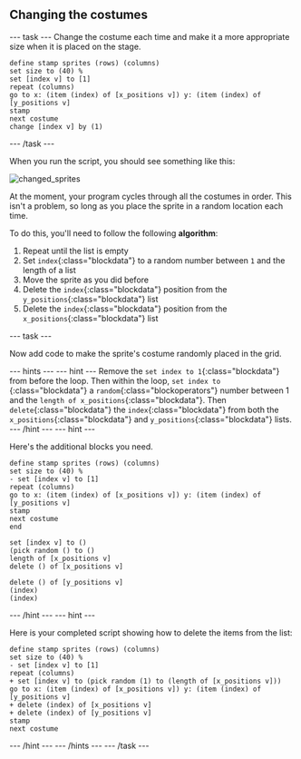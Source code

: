 ## Changing the costumes

--- task ---
Change the costume each time and make it a more appropriate size when it is placed on the stage.

```blocks
define stamp sprites (rows) (columns)
set size to (40) %
set [index v] to [1]
repeat (columns)
go to x: (item (index) of [x_positions v]) y: (item (index) of [y_positions v]
stamp
next costume
change [index v] by (1)
```
--- /task ---

When you run the script, you should see something like this:

![changed_sprites](images/changed_sprites.png)
	
At the moment, your program cycles through all the costumes in order. This isn't a problem, so long as you place the sprite in a random location each time.

To do this, you'll need to follow the following **algorithm**:
  1. Repeat until the list is empty
  1. Set `index`{:class="blockdata"} to a random number between `1` and the length of a list
  2. Move the sprite as you did before
  3. Delete the `index`{:class="blockdata"} position from the `y_positions`{:class="blockdata"} list
  4. Delete the `index`{:class="blockdata"} position from the `x_positions`{:class="blockdata"} list
  
--- task ---

Now add code to make the sprite's costume randomly placed in the grid.

--- hints --- --- hint ---
Remove the `set index to 1`{:class="blockdata"} from before the loop. Then within the loop, `set index to `{:class="blockdata"} a `random`{:class="blockoperators"} number between 1 and the `length of x_positions`{:class="blockdata"}.
Then `delete`{:class="blockdata"} the `index`{:class="blockdata"} from both the `x_positions`{:class="blockdata"} and `y_positions`{:class="blockdata"} lists.
--- /hint --- --- hint ---

Here's the additional blocks you need.
```blocks
define stamp sprites (rows) (columns)
set size to (40) %
- set [index v] to [1]
repeat (columns)
go to x: (item (index) of [x_positions v]) y: (item (index) of [y_positions v]
stamp
next costume
end

set [index v] to ()
(pick random () to ()
length of [x_positions v]
delete () of [x_positions v]

delete () of [y_positions v]
(index)
(index)
```
--- /hint --- --- hint ---

Here is your completed script showing how to delete the items from the list:

```blocks
define stamp sprites (rows) (columns)
set size to (40) %
- set [index v] to [1]
repeat (columns)
+ set [index v] to (pick random (1) to (length of [x_positions v]))
go to x: (item (index) of [x_positions v]) y: (item (index) of [y_positions v]
+ delete (index) of [x_positions v]
+ delete (index) of [y_positions v]
stamp
next costume
```
--- /hint --- --- /hints ---
--- /task ---
